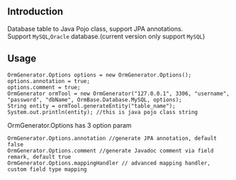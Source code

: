 Introduction
---
Database table to Java Pojo class, support JPA annotations.
<br/>
Support `MySQL`,`Oracle` database.(current version only support `MySQL`)
<br/>

Usage
---
```
OrmGenerator.Options options = new OrmGenerator.Options();
options.annotation = true;
options.comment = true;
OrmGenerator ormTool = new OrmGenerator("127.0.0.1", 3306, "username", "password", "dbName", OrmBase.Database.MySQL, options);
String entity = ormTool.generateEntity("table_name");
System.out.println(entity); //this is java pojo class string
```
OrmGenerator.Options has 3 option param
```
OrmGenerator.Options.annotation //generate JPA annotation, default false
OrmGenerator.Options.comment //generate Javadoc comment via field remark, default true
OrmGenerator.Options.mappingHandler // advanced mapping handler, custom field type mapping
```

